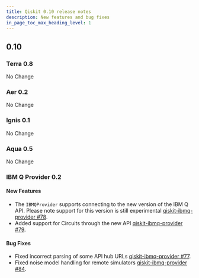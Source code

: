```yaml
---
title: Qiskit 0.10 release notes
description: New features and bug fixes
in_page_toc_max_heading_level: 1
---
```


## 0.10

<span id="id576" />

### Terra 0.8

No Change

<span id="id577" />

### Aer 0.2

No Change

<span id="id578" />

### Ignis 0.1

No Change

<span id="id579" />

### Aqua 0.5

No Change

<span id="ibm-q-provider-0-2" />

### IBM Q Provider 0.2

<span id="id580" />

#### New Features

*   The `IBMQProvider` supports connecting to the new version of the IBM Q API. Please note support for this version is still experimental [qiskit-ibmq-provider #78](https://github.com/Qiskit/qiskit-ibmq-provider/pull/78).
*   Added support for Circuits through the new API [qiskit-ibmq-provider #79](https://github.com/Qiskit/qiskit-ibmq-provider/pull/79).

<span id="id581" />

#### Bug Fixes

*   Fixed incorrect parsing of some API hub URLs [qiskit-ibmq-provider #77](https://github.com/Qiskit/qiskit-ibmq-provider/pull/77).
*   Fixed noise model handling for remote simulators [qiskit-ibmq-provider #84](https://github.com/Qiskit/qiskit-ibmq-provider/pull/84).

<span id="qiskit-0-9" />

